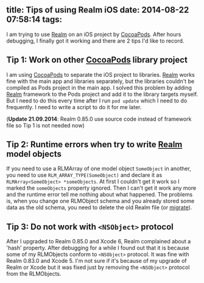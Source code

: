 title: Tips of using Realm iOS
date: 2014-08-22 07:58:14
tags:
---
I am trying to use [Realm](http://realm.io/) on an iOS project by [CocoaPods](http://cocoapods.org/). After hours debugging, I finally got it working and there are 2 tips I'd like to record.

## Tip 1: Work on other [CocoaPods](http://cocoapods.org/) library project

I am using [CocoaPods](http://cocoapods.org/) to separate the iOS project to libraries. [Realm](http://realm.io/) works fine with the main app and libraries separately, but the libraries couldn't be compiled as Pods project in the main app. I solved this problem by adding [Realm](http://realm.io/) framework to the Pods project and add it to the library targets myself. But I need to do this every time after I run `pod update` which I need to do frequently. I need to write a script to do it for me later.

(**Update 21.09.2014**: Realm 0.85.0 use source code instead of framework file so Tip 1 is not needed now)

## Tip 2: Runtime errors when try to write [Realm](http://realm.io/) model objects

If you need to use a RLMArray of one model object `SomeObject` in another, you need to use `RLM_ARRAY_TYPE(SomeObject)` and declare it as `RLMArray<SomeObject> *someObjects`. At first I couldn't get it work so I marked the `someObjects` property ignored. Then I can't get it work any more and the runtime error tell me nothing about what happened. The problems is, when you change one RLMObject schema and you already stored some data as the old schema, you need to delete the old Realm file (or [migrate](http://realm.io/docs/cocoa/0.83.0/#migrations)).

## Tip 3: Do not work with `<NSObject>` protocol

After I upgraded to Realm 0.85.0 and Xcode 6, Realm complained about a 'hash' property. After debugging for a while I found out that it is because some of my RLMObjects conform to `<NSObject>` protocol. It was fine with Realm 0.83.0 and Xcode 5. I'm not sure if it's because of my upgrade of Realm or Xcode but it was fixed just by removing the `<NSObject>` protocol from the RLMObjects.
